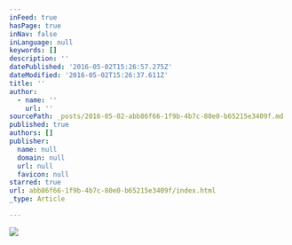 ```yaml
---
inFeed: true
hasPage: true
inNav: false
inLanguage: null
keywords: []
description: ''
datePublished: '2016-05-02T15:26:57.275Z'
dateModified: '2016-05-02T15:26:37.611Z'
title: ''
author:
  - name: ''
    url: ''
sourcePath: _posts/2016-05-02-abb86f66-1f9b-4b7c-80e0-b65215e3409f.md
published: true
authors: []
publisher:
  name: null
  domain: null
  url: null
  favicon: null
starred: true
url: abb86f66-1f9b-4b7c-80e0-b65215e3409f/index.html
_type: Article

---
```

![](https://the-grid-user-content.s3-us-west-2.amazonaws.com/da094cc7-52f6-4f73-b494-35ee254a37d2.jpg)